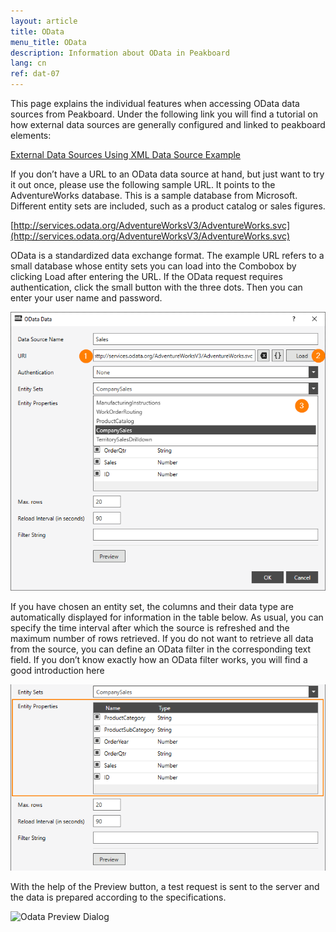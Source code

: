 ```yaml
---
layout: article
title: OData
menu_title: OData
description: Information about OData in Peakboard
lang: cn
ref: dat-07
---
```

This page explains the individual features when accessing OData data sources from Peakboard. Under the following link you will find a tutorial on how external data sources are generally configured and linked to peakboard elements:

[External Data Sources Using XML Data Source Example](/tutorials/03-en-xml-data.html)

If you don’t have a URL to an OData data source at hand, but just want to try it out once, please use the following sample URL. It points to the AdventureWorks database. This is a sample database from Microsoft. Different entity sets are included, such as a product catalog or sales figures.

[http://services.odata.org/AdventureWorksV3/AdventureWorks.svc](http://services.odata.org/AdventureWorksV3/AdventureWorks.svc)

OData is a standardized data exchange format. The example URL refers to a small database whose entity sets you can load into the Combobox by clicking Load after entering the URL. If the OData request requires authentication, click the small button with the three dots. Then you can enter your user name and password.

![Odata Data Dialog](/assets/images/data-sources/odata/odata-data-dialog.png)

If you have chosen an entity set, the columns and their data type are automatically displayed for information in the table below. As usual, you can specify the time interval after which the source is refreshed and the maximum number of rows retrieved. If you do not want to retrieve all data from the source, you can define an OData filter in the corresponding text field. If you don’t know exactly how an OData filter works, you will find a good introduction here

![Odata Entity Properties](/assets/images/data-sources/odata/entity-properties.png)

With the help of the Preview button, a test request is sent to the server and the data is prepared according to the specifications.

![Odata Preview Dialog](/assets/images/data-sources/odata/odata-preview-dialog.png)
